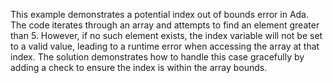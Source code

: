 This example demonstrates a potential index out of bounds error in Ada.  The code iterates through an array and attempts to find an element greater than 5.  However, if no such element exists, the index variable will not be set to a valid value, leading to a runtime error when accessing the array at that index.  The solution demonstrates how to handle this case gracefully by adding a check to ensure the index is within the array bounds.